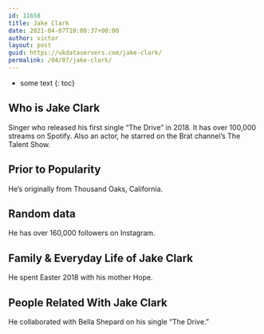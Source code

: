 ```yaml
---
id: 11658
title: Jake Clark
date: 2021-04-07T10:00:37+00:00
author: victor
layout: post
guid: https://ukdataservers.com/jake-clark/
permalink: /04/07/jake-clark/
---
```


* some text
{: toc}


## Who is Jake Clark



Singer who released his first single &#8220;The Drive&#8221; in 2018. It has over 100,000 streams on Spotify. Also an actor, he starred on the Brat channel&#8217;s The Talent Show. 

                
                
                
## Prior to Popularity



He&#8217;s originally from Thousand Oaks, California. 

                
                
                
## Random data



He has over 160,000 followers on Instagram. 

                
                
                
## Family & Everyday Life of Jake Clark



He spent Easter 2018 with his mother Hope. 

                
                
                
## People Related With Jake Clark



He collaborated with Bella Shepard on his single &#8220;The Drive.&#8221; 

                
              
            
          
          
          